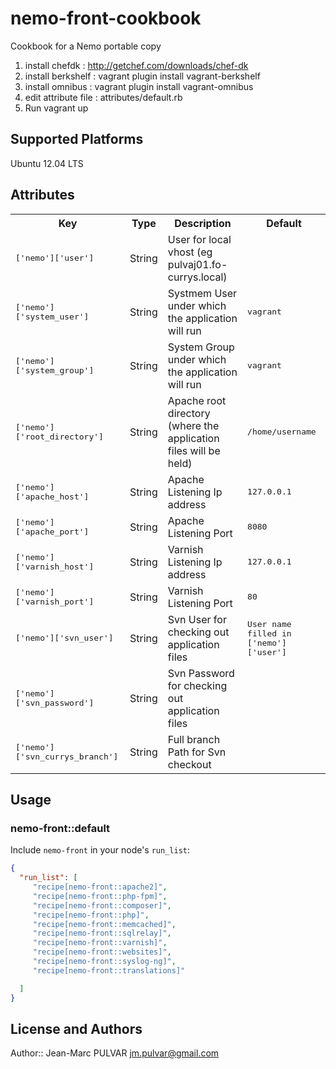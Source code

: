 # nemo-front-cookbook

Cookbook for a Nemo portable copy  

1. install chefdk 		: http://getchef.com/downloads/chef-dk
2. install berkshelf	: vagrant plugin install vagrant-berkshelf
3. install omnibus      : vagrant plugin install vagrant-omnibus
4. edit attribute file  : attributes/default.rb 
5. Run vagrant up

## Supported Platforms

Ubuntu 12.04 LTS

## Attributes

<table>
  <tr>
    <th>Key</th>
    <th>Type</th>
    <th>Description</th>
    <th>Default</th>
  </tr>
  <tr> <td><tt>['nemo']['user']</tt></td> <td>String</td> <td>User for local vhost (eg pulvaj01.fo-currys.local)</td> <td><tt></tt></td> </tr>
  <tr> <td><tt>['nemo']['system_user']</tt></td> <td>String</td> <td>Systmem User under which the application will run</td> <td><tt>vagrant</tt></td> </tr>
  <tr> <td><tt>['nemo']['system_group']</tt></td> <td>String</td> <td>System Group under which the application will run</td> <td><tt>vagrant</tt></td> </tr>
  <tr> <td><tt>['nemo']['root_directory']</tt></td> <td>String</td> <td>Apache root directory (where the application files will be held)</td> <td><tt>/home/username</tt></td> </tr>
  <tr> <td><tt>['nemo']['apache_host']</tt></td> <td>String</td> <td>Apache Listening Ip address</td> <td><tt>127.0.0.1</tt></td> </tr>
  <tr> <td><tt>['nemo']['apache_port']</tt></td> <td>String</td> <td>Apache Listening Port</td> <td><tt>8080</tt></td> </tr>
  <tr> <td><tt>['nemo']['varnish_host']</tt></td> <td>String</td> <td>Varnish Listening Ip address</td> <td><tt>127.0.0.1</tt></td> </tr>
  <tr> <td><tt>['nemo']['varnish_port']</tt></td> <td>String</td> <td>Varnish Listening Port</td> <td><tt>80</tt></td> </tr>
  <tr> <td><tt>['nemo']['svn_user']</tt></td> <td>String</td> <td>Svn User for checking out application files</td> <td><tt>User name filled in ['nemo']['user']</tt></td> </tr>
  <tr> <td><tt>['nemo']['svn_password']</tt></td> <td>String</td> <td>Svn Password for checking out application files</td> <td><tt></tt></td> </tr>
  <tr> <td><tt>['nemo']['svn_currys_branch']</tt></td> <td>String</td> <td>Full branch Path for Svn checkout</td> <td><tt></tt></td> </tr>
</table>

## Usage

### nemo-front::default

Include `nemo-front` in your node's `run_list`:

```json
{
  "run_list": [
	 "recipe[nemo-front::apache2]",
     "recipe[nemo-front::php-fpm]",
     "recipe[nemo-front::composer]",
     "recipe[nemo-front::php]",
	 "recipe[nemo-front::memcached]",
	 "recipe[nemo-front::sqlrelay]",
	 "recipe[nemo-front::varnish]",
	 "recipe[nemo-front::websites]",
	 "recipe[nemo-front::syslog-ng]",
	 "recipe[nemo-front::translations]"

  ]
}
```

## License and Authors

Author:: Jean-Marc PULVAR <jm.pulvar@gmail.com>
